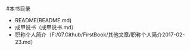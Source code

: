 #本书目录

- README(README.md)
- 成甲说书（成甲说书.md）
- 职称个人简介（F:/07.Github/FirstBook/其他文章/职称个人简介2017-02-23.md）